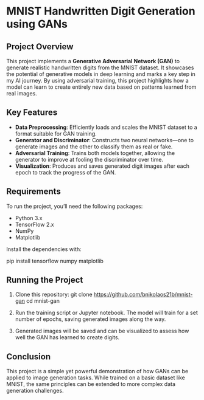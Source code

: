 # MNIST Handwritten Digit Generation using GANs

## Project Overview

This project implements a **Generative Adversarial Network (GAN)** to generate realistic handwritten digits from the MNIST dataset. It showcases the potential of generative models in deep learning and marks a key step in my AI journey. By using adversarial training, this project highlights how a model can learn to create entirely new data based on patterns learned from real images.

## Key Features

- **Data Preprocessing**: Efficiently loads and scales the MNIST dataset to a format suitable for GAN training.
- **Generator and Discriminator**: Constructs two neural networks—one to generate images and the other to classify them as real or fake.
- **Adversarial Training**: Trains both models together, allowing the generator to improve at fooling the discriminator over time.
- **Visualization**: Produces and saves generated digit images after each epoch to track the progress of the GAN.

## Requirements

To run the project, you’ll need the following packages:
- Python 3.x
- TensorFlow 2.x
- NumPy
- Matplotlib

Install the dependencies with:

pip install tensorflow numpy matplotlib

## Running the Project

1. Clone this repository:
   git clone https://github.com/bnikolaos21b/mnist-gan
   cd mnist-gan

2. Run the training script or Jupyter notebook. The model will train for a set number of epochs, saving generated images along the way.

3. Generated images will be saved and can be visualized to assess how well the GAN has learned to create digits.

## Conclusion

This project is a simple yet powerful demonstration of how GANs can be applied to image generation tasks. While trained on a basic dataset like MNIST, the same principles can be extended to more complex data generation challenges.

